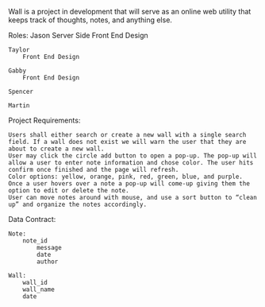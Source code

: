 Wall is a project in development that will serve as an online web utility that keeps track of thoughts, notes, and anything else.

Roles:
	Jason
		Server Side
		Front End Design
		
	Taylor
		Front End Design
	
	Gabby
		Front End Design
	
	Spencer
	
	Martin

	
Project Requirements:
	
	Users shall either search or create a new wall with a single search field. If a wall does not exist we will warn the user that they are about to create a new wall.
	User may click the circle add button to open a pop-up. The pop-up will allow a user to enter note information and chose color. The user hits confirm once finished and the page will refresh.
	Color options: yellow, orange, pink, red, green, blue, and purple.
	Once a user hovers over a note a pop-up will come-up giving them the option to edit or delete the note.
	User can move notes around with mouse, and use a sort button to “clean up” and organize the notes accordingly.

	
Data Contract:

	Note:
		note_id
			message
			date
			author
	
	Wall:
		wall_id
		wall_name
		date
